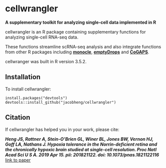 # cellwrangler
**A supplementary toolkit for analyzing single-cell data implemented in R**

cellwrangler is an R package containing supplementary functions for analyzing single-cell RNA-seq data.

These functions streamline scRNA-seq analysis and also integrate functions from other R packages  including [**monocle**](https://github.com/cole-trapnell-lab/monocle-release), [**emptyDrops**](https://github.com/MarioniLab/EmptyDrops2017) and [**CoGAPS**](https://github.com/FertigLab/CoGAPS).

cellwranger was built in R version 3.5.2.

## Installation

To install cellwrangler:

```
install.packages("devtools")
devtools::install_github("jacobheng/cellwrangler")
```
## Citation

If cellwrangler has helped you in your work, please cite: 

***Heng JS, Rattner A, Stein-O’Brien GL, Winer BL, Jones BW, Vernon HJ, Goff LA, Nathans J. Hypoxia tolerance in the Norrin-deficient retina and the chronically hypoxic brain studied at single-cell resolution. Proc Natl Acad Sci U S A. 2019 Apr 15. pii: 201821122. doi: 10.1073/pnas.1821122116*** [link to paper](https://www.pnas.org/content/early/2019/04/11/1821122116)



